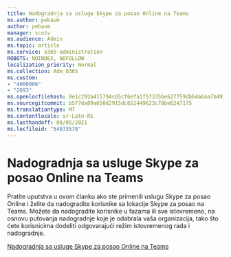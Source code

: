 ```yaml
---
title: Nadogradnja sa usluge Skype za posao Online na Teams
ms.author: pebaum
author: pebaum
manager: scotv
ms.audience: Admin
ms.topic: article
ms.service: o365-administration
ROBOTS: NOINDEX, NOFOLLOW
localization_priority: Normal
ms.collection: Adm_O365
ms.custom:
- "4000006"
- "2693"
ms.openlocfilehash: 8e1c292a415794c65cf6efa1f5f335be627759db64a6aa7b4918f05436502fd0
ms.sourcegitcommit: b5f7da89a650d2915dc652449623c78be6247175
ms.translationtype: MT
ms.contentlocale: sr-Latn-RS
ms.lasthandoff: 08/05/2021
ms.locfileid: "54073578"
---
```

# <a name="upgrade-from-skype-for-business-online-to-teams"></a>Nadogradnja sa usluge Skype za posao Online na Teams  

Pratite uputstva u ovom članku ako ste primenili uslugu Skype za posao Online i želite da nadogradite korisnike sa lokacije Skype za posao na Teams. Možete da nadogradite korisnike u fazama ili sve istovremeno, na osnovu putovanja nadogradnje koje je odabrala vaša organizacija, tako što ćete korisnicima dodeliti odgovarajući režim istovremenog rada i nadogradnje.

[Nadogradnja sa usluge Skype za posao Online na Teams](https://docs.microsoft.com/MicrosoftTeams/upgrade-to-teams-execute-skypeforbusinessonline) 